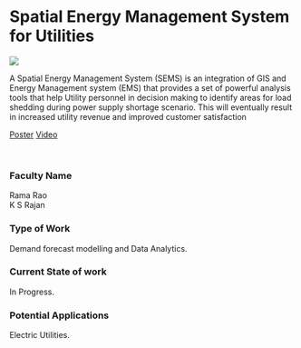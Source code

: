 # Spatial Energy Management System for Utilities

![](16.%20Spatial%20Energy%20Management%20System%20for%20Utilities.png)

A Spatial Energy Management System (SEMS) is an integration of GIS and Energy Management system (EMS) that provides a set of powerful analysis tools that help Utility personnel in decision making to identify areas for load shedding during power supply shortage scenario. This will eventually result in increased utility revenue and improved customer satisfaction

[Poster](16.%20Spatial%20Energy%20Management%20System%20for%20Utilities.pdf)
[Video](https://rndshowcase.iiit.ac.in/tto/TTO_website_data/Videos/263.mp4)

<br>


### Faculty Name

Rama Rao<br>
K S Rajan


### Type of Work

Demand forecast modelling and Data Analytics.


### Current State of work

In Progress.


### Potential Applications

Electric Utilities.
